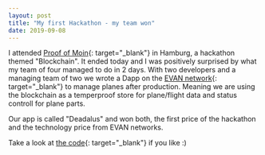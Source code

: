```yaml
---
layout: post
title: "My first Hackathon - my team won"
date: 2019-09-08
---
```

I attended [Proof of Moin](https://www.pom-hack.org/){: target="_blank"} in Hamburg, a hackathon themed "Blockchain". It ended today and I was positively surprised by what my team of four managed to do in 2 days. With two developers and a managing team of two we wrote a Dapp on the [EVAN network](https://evan.network/){: target="_blank"} to manage planes after production. Meaning we are using the blockchain as a temperproof store for plane/flight data and status controll for plane parts.

Our app is called "Deadalus" and won both, the first price of the hackathon and the technology price from EVAN networks.

Take a look at [the code](https://github.com/pom-2019/aviation-dapp){: target="_blank"} if you like :)
